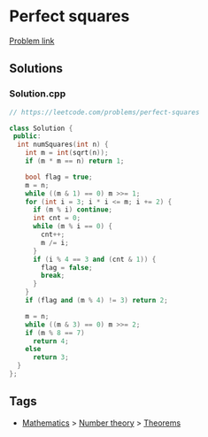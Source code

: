 # Perfect squares

[Problem link](https://leetcode.com/problems/perfect-squares)

## Solutions


### Solution.cpp
```cpp
// https://leetcode.com/problems/perfect-squares

class Solution {
 public:
  int numSquares(int n) {
    int m = int(sqrt(n));
    if (m * m == n) return 1;

    bool flag = true;
    m = n;
    while ((m & 1) == 0) m >>= 1;
    for (int i = 3; i * i <= m; i += 2) {
      if (m % i) continue;
      int cnt = 0;
      while (m % i == 0) {
        cnt++;
        m /= i;
      }
      if (i % 4 == 3 and (cnt & 1)) {
        flag = false;
        break;
      }
    }
    if (flag and (m % 4) != 3) return 2;

    m = n;
    while ((m & 3) == 0) m >>= 2;
    if (m % 8 == 7)
      return 4;
    else
      return 3;
  }
};
```
## Tags

* [Mathematics](/Collections/mathematics.md#mathematics) > [Number theory](/Collections/mathematics.md#number-theory) > [Theorems](/Collections/mathematics.md#theorems)
